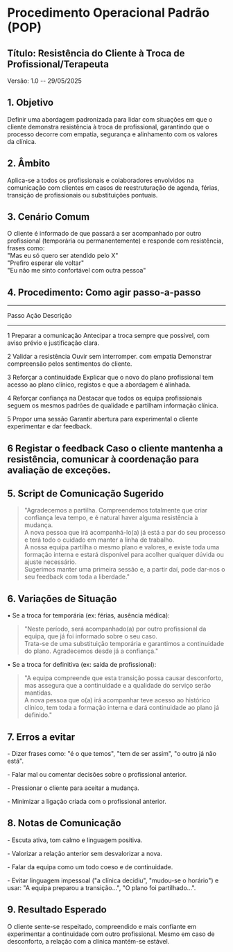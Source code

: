 # Procedimento Operacional Padrão (POP)

## Título: Resistência do Cliente à Troca de Profissional/Terapeuta

Versão: 1.0 -- 29/05/2025

## 1. Objetivo

Definir uma abordagem padronizada para lidar com situações em que o
cliente demonstra resistência à troca de profissional, garantindo que o
processo decorre com empatia, segurança e alinhamento com os valores da
clínica.

## 2. Âmbito

Aplica-se a todos os profissionais e colaboradores envolvidos na
comunicação com clientes em casos de reestruturação de agenda, férias,
transição de profissionais ou substituições pontuais.

## 3. Cenário Comum

O cliente é informado de que passará a ser acompanhado por outro
profissional (temporária ou permanentemente) e responde com resistência,
frases como:\
"Mas eu só quero ser atendido pelo X"\
"Prefiro esperar ele voltar"\
"Eu não me sinto confortável com outra pessoa"

## 4. Procedimento: Como agir passo-a-passo

  -----------------------------------------------------------------------
  Passo                   Ação                    Descrição
  ----------------------- ----------------------- -----------------------
  1                       Preparar a comunicação  Antecipar a troca
                                                  sempre que possível,
                                                  com aviso prévio e
                                                  justificação clara.

  2                       Validar a resistência   Ouvir sem interromper.
                          com empatia             Demonstrar compreensão
                                                  pelos sentimentos do
                                                  cliente.

  3                       Reforçar a continuidade Explicar que o novo
                          do plano                profissional tem acesso
                                                  ao plano clínico,
                                                  registos e que a
                                                  abordagem é alinhada.

  4                       Reforçar confiança na   Destacar que todos os
                          equipa                  profissionais seguem os
                                                  mesmos padrões de
                                                  qualidade e partilham
                                                  informação clínica.

  5                       Propor uma sessão       Garantir abertura para
                          experimental            o cliente experimentar
                                                  e dar feedback.

  6                       Registar o feedback     Caso o cliente mantenha
                                                  a resistência,
                                                  comunicar à coordenação
                                                  para avaliação de
                                                  exceções.
  -----------------------------------------------------------------------

## 5. Script de Comunicação Sugerido

> \"Agradecemos a partilha. Compreendemos totalmente que criar confiança
> leva tempo, e é natural haver alguma resistência à mudança.\
> A nova pessoa que irá acompanhá-lo(a) já está a par do seu processo e
> terá todo o cuidado em manter a linha de trabalho.\
> A nossa equipa partilha o mesmo plano e valores, e existe toda uma
> formação interna e estará disponível para acolher qualquer dúvida ou
> ajuste necessário.\
> Sugerimos manter uma primeira sessão e, a partir daí, pode dar-nos o
> seu feedback com toda a liberdade.\"

## 6. Variações de Situação

• Se a troca for temporária (ex: férias, ausência médica):

> \"Neste período, será acompanhado(a) por outro profissional da equipa,
> que já foi informado sobre o seu caso.\
> Trata-se de uma substituição temporária e garantimos a continuidade do
> plano. Agradecemos desde já a confiança.\"

• Se a troca for definitiva (ex: saída de profissional):

> \"A equipa compreende que esta transição possa causar desconforto, mas
> assegura que a continuidade e a qualidade do serviço serão mantidas.\
> A nova pessoa que o(a) irá acompanhar teve acesso ao histórico
> clínico, tem toda a formação interna e dará continuidade ao plano já
> definido.\"

## 7. Erros a evitar

\- Dizer frases como: "é o que temos", "tem de ser assim", "o outro já
não está".

\- Falar mal ou comentar decisões sobre o profissional anterior.

\- Pressionar o cliente para aceitar a mudança.

\- Minimizar a ligação criada com o profissional anterior.

## 8. Notas de Comunicação

\- Escuta ativa, tom calmo e linguagem positiva.

\- Valorizar a relação anterior sem desvalorizar a nova.

\- Falar da equipa como um todo coeso e de continuidade.

\- Evitar linguagem impessoal ("a clínica decidiu", "mudou-se o
horário") e usar: "A equipa preparou a transição\...", "O plano foi
partilhado\...".

## 9. Resultado Esperado

O cliente sente-se respeitado, compreendido e mais confiante em
experimentar a continuidade com outro profissional. Mesmo em caso de
desconforto, a relação com a clínica mantém-se estável.
